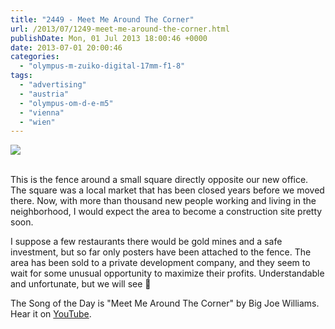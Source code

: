 ```yaml
---
title: "2449 - Meet Me Around The Corner"
url: /2013/07/1249-meet-me-around-the-corner.html
publishDate: Mon, 01 Jul 2013 18:00:46 +0000
date: 2013-07-01 20:00:46
categories: 
  - "olympus-m-zuiko-digital-17mm-f1-8"
tags: 
  - "advertising"
  - "austria"
  - "olympus-om-d-e-m5"
  - "vienna"
  - "wien"
---
```

<div class="container">
<div class="center"><a target="_blank" href="https://d25zfm9zpd7gm5.cloudfront.net/1200x1200/2013/20130625_112042_lr.jpg"><img src="https://d25zfm9zpd7gm5.cloudfront.net/0600x0600/2013/20130625_112042_lr.jpg" /></a></div>
</div>
<br />

This is the fence around a small square directly opposite our new office. The square was a local market that has been closed years before we moved there. Now, with more than thousand new people working and living in the neighborhood, I would expect the area to become a construction site pretty soon.

 I suppose a few restaurants there would be gold mines and a safe investment, but so far only posters have been attached to the fence. The area has been sold to a private development company, and they seem to wait for some unusual opportunity to maximize their profits. Understandable and unfortunate, but we will see 🙂

The Song of the Day is "Meet Me Around The Corner" by Big Joe Williams. Hear it on <a href="http://www.youtube.com/watch?v=vYaBeeAaipE" target="_blank">YouTube</a>.
